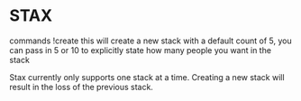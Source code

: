 # STAX

commands
!create
this will create a new stack with a default count of 5, you can pass in 5 or 10 to explicitly state how many people you want in the stack

Stax currently only supports one stack at a time. Creating a new stack will result in the loss of the previous stack. 
